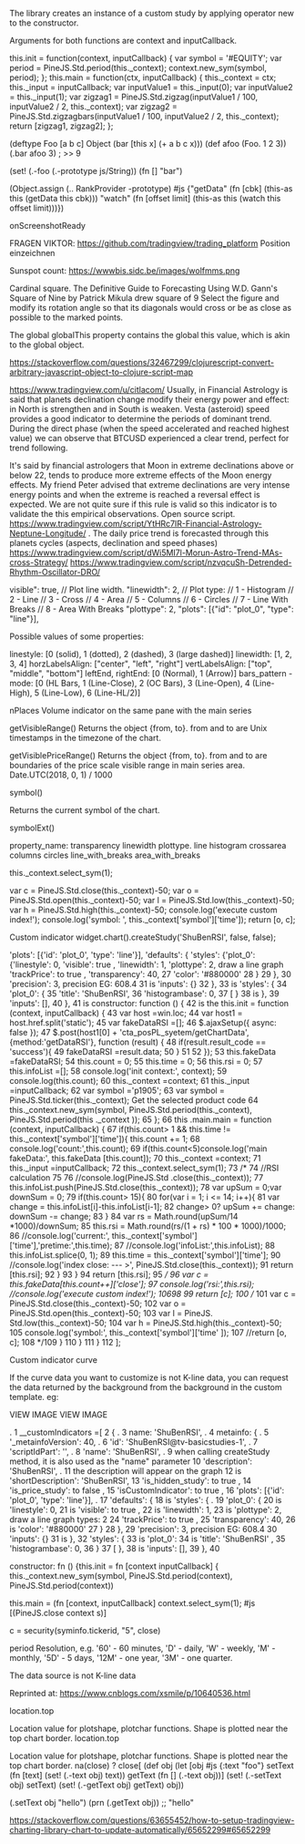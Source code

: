 



The library creates an instance of a custom study by applying operator new to the constructor.

Arguments for both functions are context and inputCallback.

this.init = function(context, inputCallback) {
    var symbol = '#EQUITY';
    var period = PineJS.Std.period(this._context);
    context.new_sym(symbol, period);
};
this.main = function(ctx, inputCallback) {
    this._context = ctx;
    this._input = inputCallback;
    var inputValue1 = this._input(0);
    var inputValue2 = this._input(1);
    var zigzag1 = PineJS.Std.zigzag(inputValue1 / 100, inputValue2 / 2, this._context);
    var zigzag2 = PineJS.Std.zigzagbars(inputValue1 / 100, inputValue2 / 2, this._context);
    return [zigzag1, zigzag2];
};

(deftype Foo [a b c]
  Object
  (bar [this x] (+ a b c x)))
(def afoo (Foo. 1 2 3))
(.bar afoo 3) ; >> 9

(set! (.-foo (.-prototype js/String)) (fn [] "bar")

(Object.assign (.. RankProvider -prototype)
               #js {"getData" (fn [cbk] (this-as this (getData this cbk)))
                    "watch" (fn [offset limit] (this-as this (watch this offset limit)))})

onScreenshotReady

FRAGEN VIKTOR:
https://github.com/tradingview/trading_platform
Position einzeichnen

Sunspot count:
https://wwwbis.sidc.be/images/wolfmms.png

Cardinal square.
The Definitive Guide to Forecasting Using W.D. Gann's Square of Nine by Patrick Mikula 
drew square of 9 
Select the figure and modify its rotation angle so that its diagonals would cross or be as close as possible to the marked points.


The global globalThis property contains the global this value, which is akin to the global object.


https://stackoverflow.com/questions/32467299/clojurescript-convert-arbitrary-javascript-object-to-clojure-script-map

https://www.tradingview.com/u/citlacom/
Usually, in Financial Astrology is said that planets declination change modify their energy power and effect: in North is strengthen and in South is weaken.
Vesta (asteroid) speed provides a good indicator to determine the periods of dominant trend. During the direct phase (when the speed accelerated and reached highest value) we can observe that BTCUSD experienced a clear trend, perfect for trend following. 

It's said by financial astrologers that Moon in extreme declinations above or below 22, tends to produce more extreme effects of the Moon energy effects. My friend Peter advised that extreme declinations are very intense energy points and when the extreme is reached a reversal effect is expected. We are not quite sure if this rule is valid so this indicator is to validate the this empirical observations.
Open source script.
https://www.tradingview.com/script/YtHRc7IR-Financial-Astrology-Neptune-Longitude/
. The daily price trend is forecasted through this planets cycles (aspects, declination and speed phases)
https://www.tradingview.com/script/dWi5MI7l-Morun-Astro-Trend-MAs-cross-Strategy/
https://www.tradingview.com/script/nzvqcuSh-Detrended-Rhythm-Oscillator-DRO/



visible": true, // Plot line width. "linewidth": 2, // Plot type: // 1 - Histogram // 2 - Line // 3 - Cross // 4 - Area // 5 - Columns // 6 - Circles // 7 - Line With Breaks // 8 - Area With Breaks "plottype": 2,
"plots": [{"id": "plot_0", "type": "line"}],

Possible values of some properties:

linestyle: [0 (solid), 1 (dotted), 2 (dashed), 3 (large dashed)]
linewidth: [1, 2, 3, 4]
horzLabelsAlign: ["center", "left", "right"]
vertLabelsAlign: ["top", "middle", "bottom"]
leftEnd, rightEnd: [0 (Normal), 1 (Arrow)]
bars_pattern - mode: [0 (HL Bars, 1 (Line-Close), 2 (OC Bars), 3 (Line-Open), 4 (Line-High), 5 (Line-Low), 6 (Line-HL/2)]

nPlaces Volume indicator on the same pane with the main series

getVisibleRange()
Returns the object {from, to}. from and to are Unix timestamps in the timezone of the chart.

getVisiblePriceRange()
Returns the object {from, to}. from and to are boundaries of the price scale visible range in main series area.
Date.UTC(2018, 0, 1) / 1000 

symbol()

Returns the current symbol of the chart.

symbolExt()

property_name: 
transparency
linewidth
plottype. line histogram crossarea columns circles line_with_breaks area_with_breaks

this._context.select_sym(1); 

var c = PineJS.Std.close(this._context)-50; 
 var o = PineJS.Std.open(this._context)-50; 
var l = PineJS.Std.low(this._context)-50; 
var h = PineJS.Std.high(this._context)-50; 
 console.log('execute custom index!'); 
console.log('symbol: ', this._context['symbol']['time']); 
 return [o, c];

Custom indicator 
 widget.chart().createStudy('ShuBenRSI', false, false);


'plots': [{'id': 'plot_0', 'type': 'line'}], 
 'defaults': { 'styles': 
{'plot_0': {'linestyle': 0, 'visible': true ,  'linewidth': 1, 'plottype': 2, draw a line graph 
 'trackPrice': to true , 
'transparency': 40, 27 'color': '#880000' 28 } 29 }, 30 'precision': 3, precision EG: 608.4 31 is 'inputs': {} 32 }, 33 is 'styles': { 34 'plot_0': { 35 'title': 'ShuBenRSI', 36 'histogrambase': 0, 37 [ } 38 is }, 39 'inputs': [], 40 }, 41 is constructor: function () { 42 is the this.init = function (context, inputCallback) { 43 var host =win.loc; 44 var host1 = host.href.split('static'); 45 var fakeDataRSI =[]; 46 $.ajaxSetup({ async: false }); 47 $.post(host1[0] + 'cta_posPL_syetem/getChartData',{method:'getDataRSI'}, function (result) { 48 if(result.result_code == 'success'){ 49 fakeDataRSI =result.data; 50 } 51 52 }); 53 this.fakeData =fakeDataRSI; 54 this.count = 0; 55 this.time = 0; 56 this.rsi = 0; 57 this.infoList =[]; 58 console.log('init context:', context); 59 console.log(this.count); 60 this._context =context; 61 this._input =inputCallback; 62 var symbol ='p1905'; 63 var symbol = PineJS.Std.ticker(this._context); Get the selected product code 64 this._context.new_sym(symbol, PineJS.Std.period(this._context), PineJS.Std.period(this ._context )); 65 }; 66 this .main.main = function (context, inputCallback) { 67 if(this.count> 1 && this.time != this._context['symbol']['time']){ this.count += 1; 68 console.log('count:',this.count); 69 if(this.count<5)console.log('main fakeData:', this.fakeData [this.count]); 70 this._context =context; 71 this._input =inputCallback; 72 this._context.select_sym(1); 73 /* 74 //RSI calculation 75 76 //console.log(PineJS.Std .close(this._context)); 77 this.infoList.push(PineJS.Std.close(this._context)); 78 var upSum = 0;var downSum = 0; 79 if(this.count> 15){ 80 for(var i = 1; i <= 14; i++){ 81 var change = this.infoList[i]-this.infoList[i-1]; 82 change> 0? upSum += change: downSum -= change; 83 } 84 var rs = Math.round(upSum/14 *1000)/downSum; 85 this.rsi = Math.round(rs/(1 + rs) * 100 * 1000)/1000; 86 //console.log('current:', this._context['symbol']['time'],'pretime:',this.time); 87 //console.log('infoList:',this.infoList); 88 this.infoList.splice(0, 1); 89 this.time = this._context['symbol']['time']; 90 //console.log('index close: --- >', PineJS.Std.close(this._context)); 91 return [this.rsi]; 92 } 93 } 94 return [this.rsi]; 95 */ 96 var c = this.fakeData[this.count++]['close']; 97 console.log('rsi:',this.rsi); //console.log('execute custom index!'); 10698 99 return [c]; 100 /* 101 var c = PineJS.Std.close(this._context)-50; 102 var o = PineJS.Std.open(this._context)-50; 103 var l = PineJS. Std.low(this._context)-50; 104 var h = PineJS.Std.high(this._context)-50; 105 console.log('symbol:', this._context['symbol']['time' ]); 107 //return [o, c]; 108 */109 } 110 } 111 } 112 ]; 

Custom indicator curve

If the curve data you want to customize is not K-line data, you can request the data returned by the background from the background in the custom template. eg: 

VIEW IMAGE VIEW IMAGE

. 1 __customIndicators =[ 2 { . 3 name: 'ShuBenRSI', . 4 metainfo: { . 5 '_metainfoVersion': 40, . 6 'id': 'ShuBenRSI@tv-basicstudies-1', . 7 'scriptIdPart': '', . 8 'name': 'ShuBenRSI', . 9 when calling createStudy method, it is also used as the "name" parameter 10 'description': 'ShuBenRSI', . 11 the description will appear on the graph 12 is 'shortDescription': 'ShuBenRSI', 13 'is_hidden_study': to true , 14 'is_price_study': to false , 15 'isCustomIndicator': to true , 16 'plots': [{'id': 'plot_0', 'type': 'line'}], . 17 'defaults': { 18 is 'styles': { . 19 'plot_0': { 20 is 'linestyle': 0, 21 is 'visible': to true , 22 is 'linewidth': 1, 23 is 'plottype': 2, draw a line graph types: 2 24 'trackPrice': to true , 25 'transparency': 40, 26 is 'color': '#880000' 27 } 28 }, 29 'precision': 3, precision EG: 608.4 30 'inputs': {} 31 is }, 32 'styles': { 33 is 'plot_0': 34 is 'title': 'ShuBenRSI' , 35 'histogrambase': 0, 36 } 37 [ }, 38 is 'inputs': [], 39 }, 40 

constructor: fn () {this.init = 
fn [context inputCallback] {
this._context.new_sym(symbol, PineJS.Std.period(context), PineJS.Std.period(context))

this.main = 
(fn [context, inputCallback]
context.select_sym(1); 
#js [(PineJS.close context s)]


c = security(syminfo.tickerid, "5", close)

period
Resolution, e.g. '60' - 60 minutes, 'D' - daily, 'W' - weekly, 'M' - monthly, '5D' - 5 days, '12M' - one year, '3M' - one quarter.

The data source is not K-line data

Reprinted at: https://www.cnblogs.com/xsmile/p/10640536.html


location.top

Location value for plotshape, plotchar functions. Shape is plotted near the top chart border.
location.top

Location value for plotshape, plotchar functions. Shape is plotted near the top chart border.
na(close) ? close[
(def obj
  (let [obj #js {:text "foo"}
        setText (fn [text] (set! (.-text obj) text))
        getText (fn [] (.-text obj))]
    (set! (.-setText obj) setText)
    (set! (.-getText obj) getText)
    obj))

(.setText obj "hello")
(prn (.getText obj)) ;; "hello"


https://stackoverflow.com/questions/63655452/how-to-setup-tradingview-charting-library-chart-to-update-automatically/65652299#65652299
